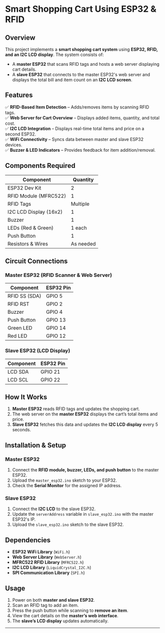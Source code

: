 # Smart Shopping Cart Using ESP32 & RFID  

## Overview  
This project implements a **smart shopping cart system** using **ESP32, RFID, and an I2C LCD display**. The system consists of:  
- A **master ESP32** that scans RFID tags and hosts a web server displaying cart details.  
- A **slave ESP32** that connects to the master ESP32's web server and displays the total bill and item count on an **I2C LCD screen**.  

## Features  
✅ **RFID-Based Item Detection** – Adds/removes items by scanning RFID tags.  
✅ **Web Server for Cart Overview** – Displays added items, quantity, and total cost.  
✅ **I2C LCD Integration** – Displays real-time total items and price on a second ESP32.  
✅ **WiFi Connectivity** – Syncs data between master and slave ESP32 devices.  
✅ **Buzzer & LED Indicators** – Provides feedback for item addition/removal.  

## Components Required  
| Component | Quantity |
|-----------|---------|
| ESP32 Dev Kit | 2 |
| RFID Module (MFRC522) | 1 |
| RFID Tags | Multiple |
| I2C LCD Display (16x2) | 1 |
| Buzzer | 1 |
| LEDs (Red & Green) | 1 each |
| Push Button | 1 |
| Resistors & Wires | As needed |

## Circuit Connections  

### Master ESP32 (RFID Scanner & Web Server)  
| Component | ESP32 Pin |
|-----------|----------|
| RFID SS (SDA) | GPIO 5 |
| RFID RST | GPIO 2 |
| Buzzer | GPIO 4 |
| Push Button | GPIO 13 |
| Green LED | GPIO 14 |
| Red LED | GPIO 12 |

### Slave ESP32 (LCD Display)  
| Component | ESP32 Pin |
|-----------|----------|
| LCD SDA | GPIO 21 |
| LCD SCL | GPIO 22 |

## How It Works  
1. **Master ESP32** reads RFID tags and updates the shopping cart.  
2. The web server on the **master ESP32** displays the cart’s total items and price.  
3. **Slave ESP32** fetches this data and updates the **I2C LCD display** every 5 seconds.  

## Installation & Setup  

### Master ESP32  
1. Connect the **RFID module, buzzer, LEDs, and push button** to the master ESP32.  
2. Upload the `master_esp32.ino` sketch to your ESP32.  
3. Check the **Serial Monitor** for the assigned IP address.  

### Slave ESP32  
1. Connect the **I2C LCD** to the slave ESP32.  
2. Update the `serverAddress` variable in `slave_esp32.ino` with the master ESP32's IP.  
3. Upload the `slave_esp32.ino` sketch to the slave ESP32.  

## Dependencies  
- **ESP32 WiFi Library** (`WiFi.h`)  
- **Web Server Library** (`WebServer.h`)  
- **MFRC522 RFID Library** (`MFRC522.h`)  
- **I2C LCD Library** (`LiquidCrystal_I2C.h`)  
- **SPI Communication Library** (`SPI.h`)  

## Usage  
1. Power on both **master and slave ESP32**.  
2. Scan an RFID tag to add an item.  
3. Press the push button while scanning to **remove an item**.  
4. View the cart details on the **master’s web interface**.  
5. The **slave’s LCD display** updates automatically.  


---
